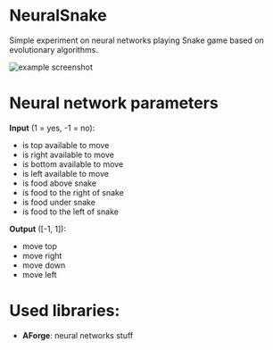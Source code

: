 # NeuralSnake
Simple experiment on neural networks playing Snake game based on evolutionary algorithms.

![example screenshot](https://i.imgur.com/rfpZzpu.png)

# Neural network parameters
**Input** (1 = yes, -1 = no):
  * is top available to move
  * is right available to move
  * is bottom available to move
  * is left available to move
  * is food above snake
  * is food to the right of snake
  * is food under snake
  * is food to the left of snake

**Output** ([-1, 1]):
  * move top
  * move right
  * move down
  * move left

# Used libraries:
  * **AForge**: neural networks stuff